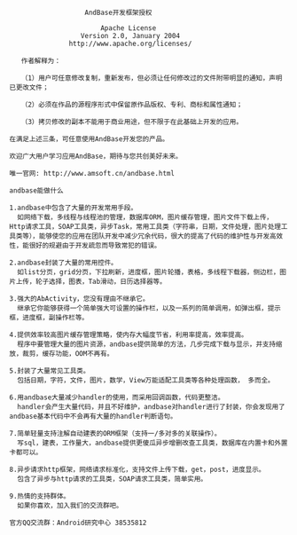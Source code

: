                        AndBase开发框架授权
                       
                           Apache License
                      Version 2.0, January 2004
                   http://www.apache.org/licenses/

       作者解释为：

       （1）用户可任意修改复制，重新发布，但必须让任何修改过的文件附带明显的通知，声明已更改文件；
       
       （2）必须在作品的源程序形式中保留原作品版权、专利、商标和属性通知；
       
       （3）拷贝修改的副本不能用于商业用途，但不限于在此基础上开发的应用。
     
	在满足上述三条，可任意使用AndBase开发您的产品。 
	
	欢迎广大用户学习应用AndBase，期待与您共创美好未来。
	
	唯一官网: http://www.amsoft.cn/andbase.html
	
	andbase能做什么
	
	1.andbase中包含了大量的开发常用手段。
	  如网络下载，多线程与线程池的管理，数据库ORM，图片缓存管理，图片文件下载上传，Http请求工具，SOAP工具类，异步Task，常用工具类（字符串，日期，文件处理，图片处理工具类等），能够使您的应用在团队开发中减少冗余代码，很大的提高了代码的维护性与开发高效性，能很好的规避由于开发疏忽而导致常犯的错误。
	
	2.andbase封装了大量的常用控件。
	  如list分页，grid分页，下拉刷新，进度框，图片轮播，表格，多线程下载器，侧边栏，图片上传，轮子选择，图表，Tab滑动，日历选择器等。
	
	3.强大的AbActivity，您没有理由不继承它。
	  继承它你能够获得一个简单强大可设置的操作栏，以及一系列的简单调用，如弹出框，提示框，进度框，副操作栏等。
	
	4.提供效率较高图片缓存管理策略，使内存大幅度节省，利用率提高，效率提高。
	  程序中要管理大量的图片资源，andbase提供简单的方法，几步完成下载与显示，并支持缩放，裁剪，缓存功能，OOM不再有。
	
	5.封装了大量常见工具类。
	  包括日期，字符，文件，图片，数学，View万能适配工具类等各种处理函数， 多而全。
	
	6.用andbase大量减少handler的使用，而采用回调函数，代码更整洁。
	  handler会产生大量代码，并且不好维护，andbase对handler进行了封装，你会发现用了andbase基本代码中不会再有大量的handler判断语句。
	
	7.简单轻量支持注解自动建表的ORM框架（支持一/多对多的关联操作）。
	  写sql，建表，工作量大，andbase提供更傻瓜异步增删改查工具类，数据库在内置卡和外置卡都可以。
	
	8.异步请求http框架，网络请求标准化，支持文件上传下载，get，post，进度显示。
	  包含了异步与http请求的工具类，SOAP请求工具类，简单实用。
	
	9.热情的支持群体。
	  如果你喜欢，加入我们的交流群吧。
	
	官方QQ交流群：Android研究中心 38535812
